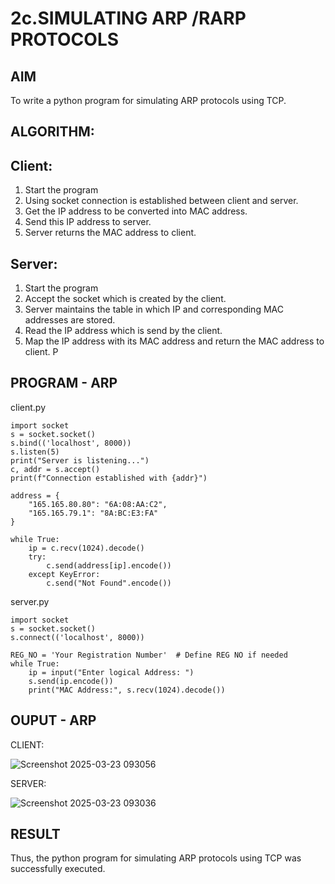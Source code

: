 # 2c.SIMULATING ARP /RARP PROTOCOLS
## AIM
To write a python program for simulating ARP protocols using TCP.
## ALGORITHM:
## Client:
1. Start the program
2. Using socket connection is established between client and server.
3. Get the IP address to be converted into MAC address.
4. Send this IP address to server.
5. Server returns the MAC address to client.
## Server:
1. Start the program
2. Accept the socket which is created by the client.
3. Server maintains the table in which IP and corresponding MAC addresses are
stored.
4. Read the IP address which is send by the client.
5. Map the IP address with its MAC address and return the MAC address to client.
P
## PROGRAM - ARP
client.py
```
import socket
s = socket.socket()
s.bind(('localhost', 8000))
s.listen(5)
print("Server is listening...")
c, addr = s.accept()
print(f"Connection established with {addr}")

address = {
    "165.165.80.80": "6A:08:AA:C2",
    "165.165.79.1": "8A:BC:E3:FA"
}

while True:
    ip = c.recv(1024).decode()
    try:
        c.send(address[ip].encode())
    except KeyError:
        c.send("Not Found".encode())
```
server.py
```
import socket
s = socket.socket()
s.connect(('localhost', 8000))

REG_NO = 'Your Registration Number'  # Define REG NO if needed
while True:
    ip = input("Enter logical Address: ")
    s.send(ip.encode())
    print("MAC Address:", s.recv(1024).decode())
```

## OUPUT - ARP
CLIENT:

![Screenshot 2025-03-23 093056](https://github.com/user-attachments/assets/81ac73ad-9d36-48e3-8b67-332022e33bc3)

SERVER:

![Screenshot 2025-03-23 093036](https://github.com/user-attachments/assets/7c16a447-d2ef-4141-901e-74f4f17fcc8e)

## RESULT
Thus, the python program for simulating ARP protocols using TCP was successfully 
executed.

